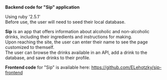 **Backend code for "Sip" application**

Using ruby '2.5.1'<br>
Before use, the user will need to seed their local database.

**Sip** is an app that offers information about alcoholic and non-alcoholic drinks, including their ingredients and instructions for making.<br>
Upon reaching the site, the user can enter their name to see the page customized to themself.<br>
The user can browse the drinks available in an API, add a drink to the database, and save drinks to their profile.


**Frontend code** for "Sip" is available here: https://github.com/ELehotzky/sip-frontend

